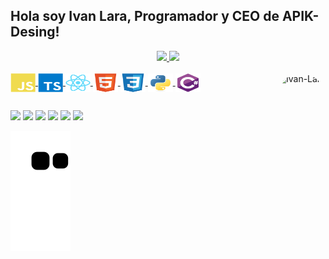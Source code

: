 ## Hola soy Ivan Lara, Programador y CEO de APIK-Desing!
<div align="center">
  <a href="https://github.com/GamerPc">
  <img height="180em" src="https://github-readme-stats.vercel.app/api?username=GamerPc&show_icons=true&theme=tokyonight&include_all_commits=true&count_private=true"/>
  <img height="180em"  src="https://github-readme-stats.vercel.app/api/top-langs/?username=GamerPc&layout=javascript,css,scss,html,java,c++&theme=tokyonight">

</div>
  
<div style="display: inline_block"><br>
  <img align="center" alt="Rafa-Js" height="30" width="40" src="https://raw.githubusercontent.com/devicons/devicon/master/icons/javascript/javascript-plain.svg">
  <img align="center" alt="Rafa-Ts" height="30" width="40" src="https://raw.githubusercontent.com/devicons/devicon/master/icons/typescript/typescript-plain.svg">
  <img align="center" alt="Rafa-React" height="30" width="40" src="https://raw.githubusercontent.com/devicons/devicon/master/icons/react/react-original.svg">
  <img align="center" alt="Rafa-HTML" height="30" width="40" src="https://raw.githubusercontent.com/devicons/devicon/master/icons/html5/html5-original.svg">
  <img align="center" alt="Rafa-CSS" height="30" width="40" src="https://raw.githubusercontent.com/devicons/devicon/master/icons/css3/css3-original.svg">
  <img align="center" alt="Rafa-Python" height="30" width="40" src="https://raw.githubusercontent.com/devicons/devicon/master/icons/python/python-original.svg">
  <img align="center" alt="Rafa-Csharp" height="30" width="40" src="https://raw.githubusercontent.com/devicons/devicon/master/icons/csharp/csharp-original.svg">
  <img align="right" alt="Ivan-Lara" height="150" style="border-radius:50px;" src="[[https://instagram.fmex22-1.fna.fbcdn.net/v/t51.2885-19/s150x150/47692580_499126737161123_9055060338768084992_n.jpg?_nc_ht=instagram.fmex22-1.fna.fbcdn.net&_nc_cat=111&_nc_ohc=8m7ajWpGlq4AX_aH92T&edm=ABfd0MgBAAAA&ccb=7-4&oh=00_AT88Trf9ysBaUVAFpVW31WPHObMx5WUxLsRETES6Nme3qQ&oe=61F0260D&_nc_sid=7bff83](https://instagram.fmex5-1.fna.fbcdn.net/v/t51.2885-19/47692580_499126737161123_9055060338768084992_n.jpg?stp=dst-jpg_s150x150&_nc_ht=instagram.fmex5-1.fna.fbcdn.net&_nc_cat=111&_nc_ohc=Oa0Q4FK-uj8AX91BlHS&edm=AOQ1c0wBAAAA&ccb=7-5&oh=00_AfBsaYiIMMVYx9hY6kjEt5RB9j0uzbwF77LegWwAyo43Hw&oe=63DB6FF7&_nc_sid=8fd12b)](https://instagram.fmex5-1.fna.fbcdn.net/v/t51.2885-19/47692580_499126737161123_9055060338768084992_n.jpg?stp=dst-jpg_s150x150&_nc_ht=instagram.fmex5-1.fna.fbcdn.net&_nc_cat=111&_nc_ohc=Oa0Q4FK-uj8AX91BlHS&edm=AOQ1c0wBAAAA&ccb=7-5&oh=00_AfBsaYiIMMVYx9hY6kjEt5RB9j0uzbwF77LegWwAyo43Hw&oe=63DB6FF7&_nc_sid=8fd12b)">
</div>
  
  ##
 
<div> 
  
  <a href="https://www.youtube.com/channel/UCTRiUIiBQhDccDN64isqtCw" target="_blank"><img src="https://img.shields.io/badge/YouTube-FF0000?style=for-the-badge&logo=youtube&logoColor=white" target="_blank"></a>
  <a href="https://www.instagram.com/ivan_lara_m/" target="_blank"><img src="https://img.shields.io/badge/-Instagram-%23E4405F?style=for-the-badge&logo=instagram&logoColor=white" target="_blank"></a>
 	<a href="https://www.twitch.tv/gamerpc1994" target="_blank"><img src="https://img.shields.io/badge/Twitch-9146FF?style=for-the-badge&logo=twitch&logoColor=white" target="_blank"></a>
 <a href="https://discord.gg/ys2jdYgG" target="_blank"><img src="https://img.shields.io/badge/Discord-7289DA?style=for-the-badge&logo=discord&logoColor=white" target="_blank"></a> 
  <a href = "laraivan9498@gmail.com"><img src="https://img.shields.io/badge/-Gmail-%23333?style=for-the-badge&logo=gmail&logoColor=white" target="_blank"></a>
  <a href="https://www.linkedin.com/in/ivan-lara-miranda-934756120/" target="_blank"><img src="https://img.shields.io/badge/-LinkedIn-%230077B5?style=for-the-badge&logo=linkedin&logoColor=white" target="_blank"></a> 
 
  ![Snake animation](https://github.com/GamerPc/GamerPc/blob/output/github-contribution-grid-snake.svg)
 
</div>
